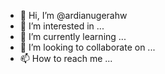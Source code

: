 - 👋 Hi, I’m @ardianugerahw
- 👀 I’m interested in ...
- 🌱 I’m currently learning ...
- 💞️ I’m looking to collaborate on ...
- 📫 How to reach me ...

<!---
ardianugerahw/ardianugerahw is a ✨ special ✨ repository because its `README.md` (this file) appears on your GitHub profile.
You can click the Preview link to take a look at your changes.
--->
